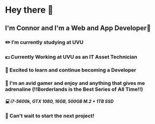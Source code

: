 # Hey there 👋

## I'm Connor and I'm a Web and App Developer:ghost:

### :pencil2: I’m currently studying at UVU
### :dollar: Currently Working at UVU as an IT Asset Technician
### :seedling: Excited to learn and continue becoming a Developer
### :roller_coaster: I'm an avid gamer and enjoy and anything that gives me adrenaline (:bangbang:Borderlands is the Best Series of All Time:bangbang:)
##### :computer: i7-5600k, GTX 1080, 16GB, 500GB M.2 + 1TB SSD

### :muscle: Can't wait to start the next project!
